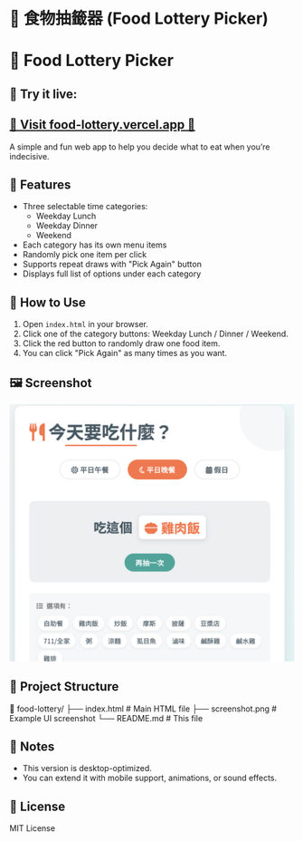 # 🥢 食物抽籤器 (Food Lottery Picker)

# 🥢 Food Lottery Picker

## 🚀 **Try it live:**  
## [🍱 Visit food-lottery.vercel.app 🍱](https://food-lottery.vercel.app)

A simple and fun web app to help you decide what to eat when you’re indecisive.

## 🔧 Features

- Three selectable time categories:
  - Weekday Lunch
  - Weekday Dinner
  - Weekend
- Each category has its own menu items
- Randomly pick one item per click
- Supports repeat draws with "Pick Again" button
- Displays full list of options under each category

## 🚀 How to Use

1. Open `index.html` in your browser.
2. Click one of the category buttons: Weekday Lunch / Dinner / Weekend.
3. Click the red button to randomly draw one food item.
4. You can click "Pick Again" as many times as you want.

## 🖼️ Screenshot

![Screenshot](screenshot.png)

## 📁 Project Structure

📁 food-lottery/
├── index.html       # Main HTML file
├── screenshot.png   # Example UI screenshot
└── README.md        # This file

## 📝 Notes

- This version is desktop-optimized.
- You can extend it with mobile support, animations, or sound effects.

## 📜 License

MIT License
